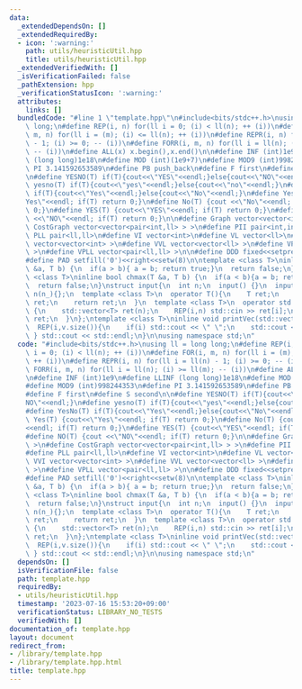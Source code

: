 ```yaml
---
data:
  _extendedDependsOn: []
  _extendedRequiredBy:
  - icon: ':warning:'
    path: utils/heuristicUtil.hpp
    title: utils/heuristicUtil.hpp
  _extendedVerifiedWith: []
  _isVerificationFailed: false
  _pathExtension: hpp
  _verificationStatusIcon: ':warning:'
  attributes:
    links: []
  bundledCode: "#line 1 \"template.hpp\"\n#include<bits/stdc++.h>\nusing ll = long\
    \ long;\n#define REP(i, n) for(ll i = 0; (i) < ll(n); ++ (i))\n#define FOR(i,\
    \ m, n) for(ll i = (m); (i) <= ll(n); ++ (i))\n#define REPR(i, n) for(ll i = ll(n)\
    \ - 1; (i) >= 0; -- (i))\n#define FORR(i, m, n) for(ll i = ll(n); (i) >= ll(m);\
    \ -- (i))\n#define ALL(x) x.begin(),x.end()\n\n#define INF (int)1e9\n#define LLINF\
    \ (long long)1e18\n#define MOD (int)(1e9+7)\n#define MOD9 (int)998244353\n#define\
    \ PI 3.141592653589\n#define PB push_back\n#define F first\n#define S second\n\
    \n#define YESNO(T) if(T){cout<<\"YES\"<<endl;}else{cout<<\"NO\"<<endl;}\n#define\
    \ yesno(T) if(T){cout<<\"yes\"<<endl;}else{cout<<\"no\"<<endl;}\n#define YesNo(T)\
    \ if(T){cout<<\"Yes\"<<endl;}else{cout<<\"No\"<<endl;}\n#define Yes(T) {cout<<\"\
    Yes\"<<endl; if(T) return 0;}\n#define No(T) {cout <<\"No\"<<endl; if(T) return\
    \ 0;}\n#define YES(T) {cout<<\"YES\"<<endl; if(T) return 0;}\n#define NO(T) {cout\
    \ <<\"NO\"<<endl; if(T) return 0;}\n\n#define Graph vector<vector<int> >\n#define\
    \ CostGraph vector<vector<pair<int,ll> > >\n#define PII pair<int,int>\n#define\
    \ PLL pair<ll,ll>\n#define VI vector<int>\n#define VL vector<ll>\n#define VVI\
    \ vector<vector<int> >\n#define VVL vector<vector<ll> >\n#define VPII vector<pair<int,int>\
    \ >\n#define VPLL vector<pair<ll,ll> >\n\n#define DDD fixed<<setprecision(10)\n\
    #define PAD setfill('0')<<right<<setw(8)\n\ntemplate <class T>\ninline bool chmin(T\
    \ &a, T b) {\n  if(a > b){ a = b; return true;}\n  return false;\n}\ntemplate\
    \ <class T>\ninline bool chmax(T &a, T b) {\n  if(a < b){a = b; return true;}\n\
    \  return false;\n}\nstruct input{\n  int n;\n  input() {}\n  input(int n_) :\
    \ n(n_){};\n  template <class T>\n  operator T(){\n    T ret;\n    std::cin >>\
    \ ret;\n    return ret;\n  }\n  template <class T>\n  operator std::vector<T>()\
    \ {\n    std::vector<T> ret(n);\n    REP(i,n) std::cin >> ret[i];\n    return\
    \ ret;\n  }\n};\ntemplate <class T>\ninline void printVec(std::vector<T> v){\n\
    \  REP(i,v.size()){\n    if(i) std::cout << \" \";\n    std::cout << v[i];\n \
    \ } std::cout << std::endl;\n}\n\nusing namespace std;\n"
  code: "#include<bits/stdc++.h>\nusing ll = long long;\n#define REP(i, n) for(ll\
    \ i = 0; (i) < ll(n); ++ (i))\n#define FOR(i, m, n) for(ll i = (m); (i) <= ll(n);\
    \ ++ (i))\n#define REPR(i, n) for(ll i = ll(n) - 1; (i) >= 0; -- (i))\n#define\
    \ FORR(i, m, n) for(ll i = ll(n); (i) >= ll(m); -- (i))\n#define ALL(x) x.begin(),x.end()\n\
    \n#define INF (int)1e9\n#define LLINF (long long)1e18\n#define MOD (int)(1e9+7)\n\
    #define MOD9 (int)998244353\n#define PI 3.141592653589\n#define PB push_back\n\
    #define F first\n#define S second\n\n#define YESNO(T) if(T){cout<<\"YES\"<<endl;}else{cout<<\"\
    NO\"<<endl;}\n#define yesno(T) if(T){cout<<\"yes\"<<endl;}else{cout<<\"no\"<<endl;}\n\
    #define YesNo(T) if(T){cout<<\"Yes\"<<endl;}else{cout<<\"No\"<<endl;}\n#define\
    \ Yes(T) {cout<<\"Yes\"<<endl; if(T) return 0;}\n#define No(T) {cout <<\"No\"\
    <<endl; if(T) return 0;}\n#define YES(T) {cout<<\"YES\"<<endl; if(T) return 0;}\n\
    #define NO(T) {cout <<\"NO\"<<endl; if(T) return 0;}\n\n#define Graph vector<vector<int>\
    \ >\n#define CostGraph vector<vector<pair<int,ll> > >\n#define PII pair<int,int>\n\
    #define PLL pair<ll,ll>\n#define VI vector<int>\n#define VL vector<ll>\n#define\
    \ VVI vector<vector<int> >\n#define VVL vector<vector<ll> >\n#define VPII vector<pair<int,int>\
    \ >\n#define VPLL vector<pair<ll,ll> >\n\n#define DDD fixed<<setprecision(10)\n\
    #define PAD setfill('0')<<right<<setw(8)\n\ntemplate <class T>\ninline bool chmin(T\
    \ &a, T b) {\n  if(a > b){ a = b; return true;}\n  return false;\n}\ntemplate\
    \ <class T>\ninline bool chmax(T &a, T b) {\n  if(a < b){a = b; return true;}\n\
    \  return false;\n}\nstruct input{\n  int n;\n  input() {}\n  input(int n_) :\
    \ n(n_){};\n  template <class T>\n  operator T(){\n    T ret;\n    std::cin >>\
    \ ret;\n    return ret;\n  }\n  template <class T>\n  operator std::vector<T>()\
    \ {\n    std::vector<T> ret(n);\n    REP(i,n) std::cin >> ret[i];\n    return\
    \ ret;\n  }\n};\ntemplate <class T>\ninline void printVec(std::vector<T> v){\n\
    \  REP(i,v.size()){\n    if(i) std::cout << \" \";\n    std::cout << v[i];\n \
    \ } std::cout << std::endl;\n}\n\nusing namespace std;\n"
  dependsOn: []
  isVerificationFile: false
  path: template.hpp
  requiredBy:
  - utils/heuristicUtil.hpp
  timestamp: '2023-07-16 15:53:20+09:00'
  verificationStatus: LIBRARY_NO_TESTS
  verifiedWith: []
documentation_of: template.hpp
layout: document
redirect_from:
- /library/template.hpp
- /library/template.hpp.html
title: template.hpp
---
```

